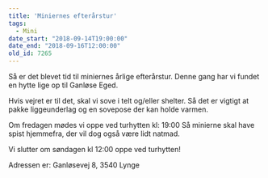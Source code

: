 ```yaml
---
title: 'Miniernes efterårstur'
tags:
  - Mini
date_start: "2018-09-14T19:00:00"
date_end: "2018-09-16T12:00:00"
old_id: 7265
---
```

Så er det blevet tid til miniernes årlige efterårstur. Denne gang har vi fundet en hytte lige op til Ganløse Eged.

Hvis vejret er til det, skal vi sove i telt og/eller shelter. Så det er vigtigt at pakke liggeunderlag og en sovepose der kan holde varmen.

Om fredagen mødes vi oppe ved turhytten kl: 19:00 Så minierne skal have spist hjemmefra, der vil dog også være lidt natmad.

Vi slutter om søndagen kl 12:00 oppe ved turhytten!

Adressen er: Ganløsevej 8, 3540 Lynge